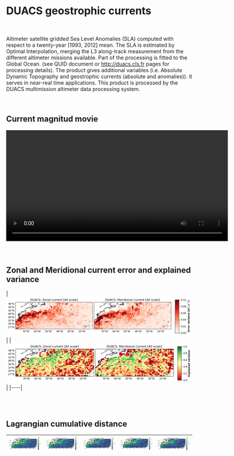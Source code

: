 # DUACS geostrophic currents  

<br>

Altimeter satellite gridded Sea Level Anomalies (SLA) computed with respect to a twenty-year [1993, 2012] mean. The SLA is estimated by Optimal Interpolation, merging the L3 along-track measurement from the different altimeter missions available. Part of the processing is fitted to the Global Ocean. (see QUID document or http://duacs.cls.fr pages for processing details). The product gives additional variables (i.e. Absolute Dynamic Topography and geostrophic currents (absolute and anomalies)). It serves in near-real time applications. This product is processed by the DUACS multimission altimeter data processing system.

<br>

## Current magnitud movie 
   
 
<center>
<video controls width="600">
  <source src="https://github.com/ocean-data-challenges/2024_DC_WOC-ESA/assets/33433820/b6f7afa5-8e8c-495b-a522-9064c9ecd47f" type="video/mp4" />  
</video>
</center>
 

<br>
 

<br>

## Zonal and Meridional current error and explained variance
 

|![Maps_DUACS_errvar_Agulhas_uv](../figures/Maps_DUACS_errvar_Gulfstream_uv.png)  | 
|![Maps_DUACS_explvar_Agulhas_uv](../figures/Maps_DUACS_explvar_Gulfstream_uv.png)   |
|----|

<br>
 


<br>

## Lagrangian cumulative distance 

| ![DUACS LDC Gulfstream h1](../figures/deviation_maps_DUACS_Gulfstream_h1.png) | ![DUACS LDC Gulfstream h2](../figures/deviation_maps_DUACS_Gulfstream_h2.png) | ![DUACS LDC Gulfstream h3](../figures/deviation_maps_DUACS_Gulfstream_h3.png) | ![DUACS LDC Gulfstream h4](../figures/deviation_maps_DUACS_Gulfstream_h4.png) | ![DUACS LDC Gulfstream h5](../figures/deviation_maps_DUACS_Gulfstream_h5.png) |
|--|--|--|--|--|

<br>  
  